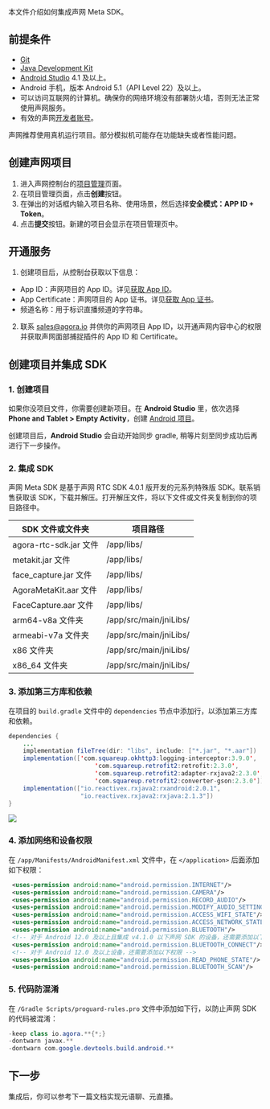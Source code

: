 本文件介绍如何集成声网 Meta SDK。

## 前提条件

- [Git](https://git-scm.com/downloads)
- [Java Development Kit](https://www.oracle.com/java/technologies/javase-downloads.html)
- [Android Studio](https://developer.android.com/studio/) 4.1 及以上。
- Android 手机，版本 Android 5.1（API Level 22）及以上。
- 可以访问互联网的计算机。确保你的网络环境没有部署防火墙，否则无法正常使用声网服务。
- 有效的声网[开发者账号](https://docs.agora.io/cn/Agora%20Platform/sign_in_and_sign_up)。

<div class="alert note">声网推荐使用真机运行项目。部分模拟机可能存在功能缺失或者性能问题。</div>

## 创建声网项目

1. 进入声网控制台的[项目管理](https://console.agora.io/projects)页面。
2. 在项目管理页面，点击**创建**按钮。
3. 在弹出的对话框内输入项目名称、使用场景，然后选择**安全模式：APP ID + Token**。
4. 点击**提交**按钮。新建的项目会显示在项目管理页中。

## 开通服务

1. 创建项目后，从控制台获取以下信息：
  - App ID：声网项目的 App ID。详见[获取 App ID](https://docportal.shengwang.cn/cn/Agora%20Platform/get_appid_token?platform=All%20Platforms#获取-app-id)。
  - App Certificate：声网项目的 App 证书。详见[获取 App 证书](https://docportal.shengwang.cn/cn/Agora%20Platform/get_appid_token?platform=All%20Platforms#获取-app-证书)。
  - 频道名称：用于标识直播频道的字符串。
2. 联系 [sales@agora.io](mailto:sales@agora.io) 并供你的声网项目 App ID，以开通声网内容中心的权限并获取声网面部捕捉插件的 App ID 和 Certificate。

## 创建项目并集成 SDK

### 1. 创建项目

如果你没项目文件，你需要创建新项目。在 **Android Studio** 里，依次选择 **Phone and Tablet > Empty Activity**，创建 [Android 项目](https://developer.android.com/studio/projects/create-project)。

<div class="alert note">创建项目后，<b>Android Studio</b> 会自动开始同步 gradle, 稍等片刻至同步成功后再进行下一步操作。</div>

### 2. 集成 SDK

声网 Meta SDK 是基于声网 RTC SDK 4.0.1 版开发的元系列特殊版 SDK。联系销售获取该 SDK，下载并解压。打开解压文件，将以下文件或文件夹复制到你的项目路径中。

|  SDK 文件或文件夹      |  项目路径       |
|----------|--------|
| agora-rtc-sdk.jar 文件       |/app/libs/         |
| metakit.jar 文件       | /app/libs/        |
| face_capture.jar 文件       | /app/libs/        |
| AgoraMetaKit.aar 文件       | /app/libs/        |
| FaceCapture.aar 文件       | /app/libs/        |
| arm64-v8a 文件夹       | /app/src/main/jniLibs/        |
| armeabi-v7a 文件夹       | /app/src/main/jniLibs/        |
| x86 文件夹       | /app/src/main/jniLibs/        |
| x86_64 文件夹               | /app/src/main/jniLibs/                   |

### 3. 添加第三方库和依赖

在项目的 `build.gradle` 文件中的 `dependencies` 节点中添加行，以添加第三方库和依赖。

```java
dependencies {
    ...
    implementation fileTree(dir: "libs", include: ["*.jar", "*.aar"])
    implementation(['com.squareup.okhttp3:logging-interceptor:3.9.0',
                        'com.squareup.retrofit2:retrofit:2.3.0',
                        'com.squareup.retrofit2:adapter-rxjava2:2.3.0',
                        'com.squareup.retrofit2:converter-gson:2.3.0'])
    implementation(["io.reactivex.rxjava2:rxandroid:2.0.1",
                    "io.reactivex.rxjava2:rxjava:2.1.3"])
}
```

![](https://web-cdn.agora.io/docs-files/1687674307175)

### 4. 添加网络和设备权限

在 `/app/Manifests/AndroidManifest.xml` 文件中，在 `</application>` 后面添加如下权限：

```xml
 <uses-permission android:name="android.permission.INTERNET"/>
 <uses-permission android:name="android.permission.CAMERA"/>
 <uses-permission android:name="android.permission.RECORD_AUDIO"/>
 <uses-permission android:name="android.permission.MODIFY_AUDIO_SETTINGS"/>
 <uses-permission android:name="android.permission.ACCESS_WIFI_STATE"/>
 <uses-permission android:name="android.permission.ACCESS_NETWORK_STATE"/>
 <uses-permission android:name="android.permission.BLUETOOTH"/>
 <!-- 对于 Android 12.0 及以上且集成 v4.1.0 以下声网 SDK 的设备，还需要添加以下权限 -->
 <uses-permission android:name="android.permission.BLUETOOTH_CONNECT"/>
 <!-- 对于 Android 12.0 及以上设备，还需要添加以下权限 -->
 <uses-permission android:name="android.permission.READ_PHONE_STATE"/>
 <uses-permission android:name="android.permission.BLUETOOTH_SCAN"/>
```

### 5. 代码防混淆

在 `/Gradle Scripts/proguard-rules.pro` 文件中添加如下行，以防止声网 SDK 的代码被混淆：

```java
-keep class io.agora.**{*;}
-dontwarn javax.**
-dontwarn com.google.devtools.build.android.**
```

## 下一步

集成后，你可以参考下一篇文档实现元语聊、元直播。